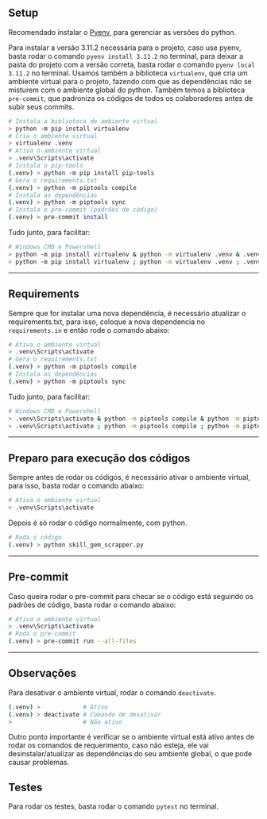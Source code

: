 ## **Setup**

Recomendado instalar o [Pyenv](https://github.com/pyenv-win/pyenv-win), para gerenciar as versões do python.

Para instalar a versão 3.11.2 necessária para o projeto, caso use pyenv, basta rodar o comando `pyenv install 3.11.2` no terminal, para deixar a pasta do projeto com a versão correta, basta rodar o comando `pyenv local 3.11.2` no terminal.
Usamos também a biblioteca `virtualenv`, que cria um ambiente virtual para o projeto, fazendo com que as dependências não se misturem com o ambiente global do python.
Também temos a biblioteca `pre-commit`, que padroniza os códigos de todos os colaboradores antes de subir seus commits.

```bash
# Instala a biblioteca de ambiente virtual
> python -m pip install virtualenv
# Cria o ambiente virtual
> virtualenv .venv
# Ativa o ambiente virtual
> .venv\Scripts\activate
# Instala o pip-tools
(.venv) > python -m pip install pip-tools
# Gera o requirements.txt
(.venv) > python -m piptools compile
# Instala as dependências
(.venv) > python -m piptools sync
# Instala o pre-commit (padrões de código)
(.venv) > pre-commit install
```

Tudo junto, para facilitar:

```bash
# Windows CMD e Powershell
> python -m pip install virtualenv & python -m virtualenv .venv & .venv\Scripts\activate & python -m pip install pip-tools & python -m piptools compile & python -m piptools sync & pre-commit install
> python -m pip install virtualenv ; python -m virtualenv .venv ; .venv\Scripts\activate ; python -m pip install pip-tools ; python -m piptools compile ; python -m piptools sync ; pre-commit install
```

---

## **Requirements**

Sempre que for instalar uma nova dependência, é necessário atualizar o requirements.txt, para isso, coloque a nova dependencia no `requirements.in` e então rode o comando abaixo:

```bash
# Ativa o ambiente virtual
> .venv\Scripts\activate
# Gera o requirements.txt
(.venv) > python -m piptools compile
# Instala as dependências
(.venv) > python -m piptools sync
```

Tudo junto, para facilitar:

```bash
# Windows CMD e Powershell
> .venv\Scripts\activate & python -m piptools compile & python -m piptools sync
> .venv\Scripts\activate ; python -m piptools compile ; python -m piptools sync
```

---

## **Preparo para execução dos códigos**

Sempre antes de rodar os códigos, é necessário ativar o ambiente virtual, para isso, basta rodar o comando abaixo:

```bash
# Ativa o ambiente virtual
> .venv\Scripts\activate
```

Depois é só rodar o código normalmente, com python.

```bash
# Roda o código
(.venv) > python skill_gem_scrapper.py
```

---

## **Pre-commit**

Caso queira rodar o pre-commit para checar se o código está seguindo os padrões de código, basta rodar o comando abaixo:

```bash
# Ativa o ambiente virtual
> .venv\Scripts\activate
# Roda o pre-commit
(.venv) > pre-commit run --all-files
```

---

## **Observações**

Para desativar o ambiente virtual, rodar o comando `deactivate`.<br>

```bash
(.venv) >            # Ativo
(.venv) > deactivate # Comando de desativar
>                    # Não ativo
```

Outro ponto importante é verificar se o ambiente virtual está ativo antes de rodar os comandos de requerimento, caso não esteja, ele vai desinstalar/atualizar as dependências do seu ambiente global, o que pode causar problemas.

## **Testes**

Para rodar os testes, basta rodar o comando `pytest` no terminal.
